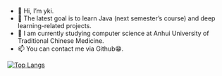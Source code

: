 - 👋 Hi, I’m yki.
- 👀 The latest goal is to learn Java (next semester’s course) and deep learning-related projects.
- 🌱 I am currently studying computer science at Anhui University of Traditional Chinese Medicine.
- 📫 You can contact me via Github😁.

[![Top Langs](https://github-readme-stats.vercel.app/api/top-langs/?username=yinpok)](https://github.com/yinpok/github-readme-stats)
